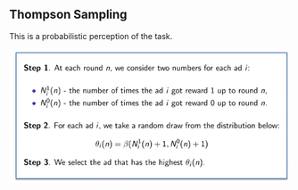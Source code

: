 ## Thompson Sampling
This is a probabilistic perception of the task.

![tsa](https://github.com/vgorbic1/data-science/blob/master/Machine%20Learning/images/tsa.jpg)
